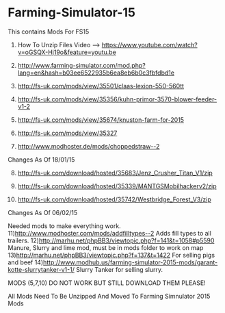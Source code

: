 # Farming-Simulator-15
This contains Mods For FS15

1) How To Unzip Files Video --> https://www.youtube.com/watch?v=oGSQX-Hj19o&feature=youtu.be

2) http://www.farming-simulator.com/mod.php?lang=en&hash=b03ee6522935b6ea8eb6b0c3fbfdbd1e

3) http://fs-uk.com/mods/view/35501/claas-lexion-550-560tt

4) http://fs-uk.com/mods/view/35356/kuhn-primor-3570-blower-feeder-v1-2

5) http://fs-uk.com/mods/view/35674/knuston-farm-for-2015 

6) http://fs-uk.com/mods/view/35327

7) http://www.modhoster.de/mods/choppedstraw--2 

Changes As Of 18/01/15

8) http://fs-uk.com/download/hosted/35683/Jenz_Crusher_Titan_V1/zip

9) http://fs-uk.com/download/hosted/35339/MANTGSMobilhackerv2/zip

10) http://fs-uk.com/download/hosted/35742/Westbridge_Forest_V3/zip

 Changes As Of 06/02/15
 
 Needed mods to make everything work.
11)http://www.modhoster.com/mods/addfilltypes--2 Adds fill types to all trailers.
12)http://marhu.net/phpBB3/viewtopic.php?f=141&t=1058#p5590 Manure, Slurry and lime mod, must be in mods folder to work on map
13)http://marhu.net/phpBB3/viewtopic.php?f=137&t=1422 For selling pigs and beef
14)http://www.modhub.us/farming-simulator-2015-mods/garant-kotte-slurrytanker-v1-1/ Slurry Tanker for selling slurry.

MODS (5,7,10) DO NOT WORK BUT STILL DOWNLOAD THEM PLEASE!

All Mods Need To Be Unzipped
And Moved To Farming Simnulator 2015 Mods


